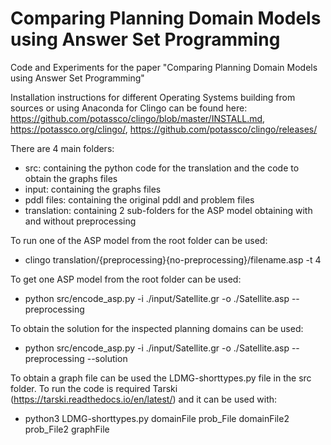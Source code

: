 # Comparing Planning Domain Models using Answer Set Programming
 Code and Experiments for the paper "Comparing Planning Domain Models using Answer Set Programming"

Installation instructions for different Operating Systems building from sources or using Anaconda for Clingo can be found here: https://github.com/potassco/clingo/blob/master/INSTALL.md, https://potassco.org/clingo/, https://github.com/potassco/clingo/releases/

There are 4 main folders:
 - src: containing the python code for the translation and the code to obtain the graphs files
 - input: containing the graphs files
 - pddl files: containing the original pddl and problem files
 - translation: containing 2 sub-folders for the ASP model obtaining with and without preprocessing

To run one of the ASP model from the root folder can be used: 
- clingo translation/{preprocessing}{no-preprocessing}/filename.asp -t 4

To get one ASP model from the root folder can be used: 
- python src/encode_asp.py -i ./input/Satellite.gr -o ./Satellite.asp --preprocessing

To obtain the solution for the inspected planning domains can be used: 
- python src/encode_asp.py -i ./input/Satellite.gr -o ./Satellite.asp --preprocessing --solution

To obtain a graph file can be used the LDMG-shorttypes.py file in the src folder. To run the code is required Tarski (https://tarski.readthedocs.io/en/latest/) and it can be used with:

- python3 LDMG-shorttypes.py domainFile prob_File domainFile2 prob_File2 graphFile
